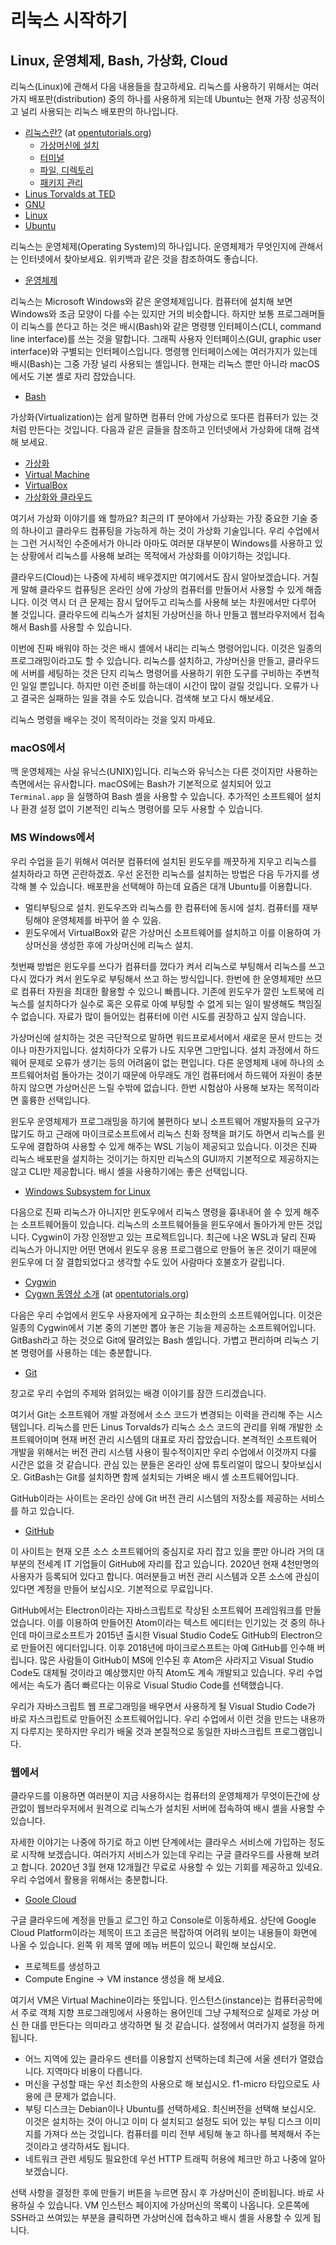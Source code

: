 # 리눅스 시작하기

## Linux, 운영체제, Bash, 가상화, Cloud

리눅스\(Linux\)에 관해서 다음 내용들을 참고하세요. 리눅스를 사용하기 위해서는 여러가지 배포판\(distribution\) 중의 하나를 사용하게 되는데 Ubuntu는 현재 가장 성공적이고 널리 사용되는 리눅스 배포판의 하나입니다.

* [리눅스란?](https://opentutorials.org/module/72/1002) \(at [opentutorials.org](http://opentutorials.org)\)
  * [가상머신에 설치](https://opentutorials.org/module/72/1006)
  * [터미널](https://opentutorials.org/module/72/1338)
  * [파일, 디렉토리](https://opentutorials.org/module/72/1009)
  * [패키지 관리](https://opentutorials.org/module/72/1015)
* [Linus Torvalds at TED](https://www.ted.com/talks/linus_torvalds_the_mind_behind_linux)
* [GNU](https://www.gnu.org)
* [Linux](https://www.linux.org)
* [Ubuntu](https://www.ubuntu.com/)

리눅스는 운영체제\(Operating System\)의 하나입니다. 운영체제가 무엇인지에 관해서는 인터넷에서 찾아보세요. 위키백과 같은 것을 참조하여도 좋습니다.

* [운영체제](https://ko.wikipedia.org/wiki/운영_체제)

리눅스는 Microsoft Windows와 같은 운영체제입니다. 컴퓨터에 설치해 보면 Windows와 조금 모양이 다를 수는 있지만 거의 비슷합니다. 하지만 보통 프로그래머들이 리눅스를 쓴다고 하는 것은 배시\(Bash\)와 같은 명령행 인터페이스\(CLI, command line interface\)를 쓰는 것을 말합니다. 그래픽 사용자 인터페이스\(GUI, graphic user interface\)와 구별되는 인터페이스입니다. 명령행 인터페이스에는 여러가지가 있는데 배시\(Bash\)는 그중 가장 널리 사용되는 셸입니다. 현재는 리눅스 뿐만 아니라 macOS에서도 기본 셸로 자리 잡았습니다.

* [Bash](https://en.wikipedia.org/wiki/Bash_%28Unix_shell%29)

가상화\(Virtualization\)는 쉽게 말하면 컴퓨터 안에 가상으로 또다른 컴퓨터가 있는 것처럼 만든다는 것입니다. 다음과 같은 글들을 참조하고 인터넷에서 가상화에 대해 검색해 보세요.

* [가상화](https://ko.wikipedia.org/wiki/가상화)
* [Virtual Machine](https://ko.wikipedia.org/wiki/가상_머신)
* [VirtualBox](https://www.virtualbox.org/)
* [가상화와 클라우드](https://www.redhat.com/ko/topics/cloud-computing/cloud-vs-virtualization)

여기서 가상화 이야기를 왜 할까요? 최근의 IT 분야에서 가상화는 가장 중요한 기술 중의 하나이고 클라우드 컴퓨팅을 가능하게 하는 것이 가상화 기술입니다. 우리 수업에서는 그런 거시적인 수준에서가 아니라 아마도 여러분 대부분이 Windows를 사용하고 있는 상황에서 리눅스를 사용해 보려는 목적에서 가상화를 이야기하는 것입니다.

클라우드\(Cloud\)는 나중에 자세히 배우겠지만 여기에서도 잠시 알아보겠습니다. 거칠게 말해 클라우드 컴퓨팅은 온라인 상에 가상의 컴퓨터를 만들어서 사용할 수 있게 해줍니다. 이것 역시 더 큰 문제는 잠시 덮어두고 리눅스를 사용해 보는 차원에서만 다루어 볼 것입니다. 클라우드에 리눅스가 설치된 가상머신을 하나 만들고 웹브라우저에서 접속해서 Bash를 사용할 수 있습니다.

이번에 진짜 배워야 하는 것은 배시 셸에서 내리는 리눅스 명령어입니다. 이것은 일종의 프로그래밍이라고도 할 수 있습니다. 리눅스를 설치하고, 가상머신을 만들고, 클라우드에 서버를 세팅하는 것은 단지 리눅스 명령어를 사용하기 위한 도구를 구비하는 주변적인 일일 뿐입니다. 하지만 이런 준비를 하는데이 시간이 많이 걸릴 것입니다. 오류가 나고 결국은 실패하는 일을 겪을 수도 있습니다. 검색해 보고 다시 해보세요.

리눅스 명령을 배우는 것이 목적이라는 것을 잊지 마세요.

### macOS에서

맥 운영체제는 사실 유닉스\(UNIX\)입니다. 리눅스와 유닉스는 다른 것이지만 사용하는 측면에서는 유사합니다. macOS에는 Bash가 기본적으로 설치되어 있고 `Terminal.app` 을 실행하여 Bash 셸을 사용할 수 있습니다. 추가적인 소프트웨어 설치나 환경 설정 없이 기본적인 리눅스 명령어를 모두 사용할 수 있습니다.

### MS Windows에서

우리 수업을 듣기 위해서 여러분 컴퓨터에 설치된 윈도우를 깨끗하게 지우고 리눅스를 설치하라고 하면 곤란하겠죠. 우선 온전한 리눅스를 설치하는 방법은 다음 두가지를 생각해 볼 수 있습니다. 배포판을 선택해야 하는데 요즘은 대개 Ubuntu를 이용합니다.

* 멀티부팅으로 설치. 윈도우즈와 리눅스를 한 컴퓨터에 동시에 설치. 컴퓨터를 재부팅해야 운영체제를 바꾸어 쓸 수 있음.
* 윈도우에서 VirtualBox와 같은 가상머신 소프트웨어를 설치하고 이를 이용하여 가상머신을 생성한 후에 가상머신에 리눅스 설치.

첫번째 방법은 윈도우를 쓰다가 컴퓨터를 껐다가 켜서 리눅스로 부팅해서 리눅스를 쓰고 다시 껐다가 켜서 윈도우로 부팅해서 쓰고 하는 방식입니다. 한번에 한 운영체제만 쓰므로 컴퓨터 자원을 최대한 활용할 수 있으니 빠릅니다. 기존에 윈도우가 깔린 노트북에 리눅스를 설치하다가 실수로 혹은 오류로 아예 부팅할 수 없게 되는 일이 발생해도 책임질 수 없습니다. 자료가 많이 들어있는 컴퓨터에 이런 시도를 권장하고 싶지 않습니다.

가상머신에 설치하는 것은 극단적으로 말하면 워드프로세서에서 새로운 문서 만드는 것이나 마찬가지입니다. 설치하다가 오류가 나도 지우면 그만입니다. 설치 과정에서 하드웨어 문제로 오류가 생기는 등의 어려움이 없는 편입니다. 다른 운영체제 내에 하나의 소프트웨어처럼 돌아가는 것이기 때문에 아무래도 개인 컴퓨터에서 하드웨어 자원이 충분하지 않으면 가상머신은 느릴 수밖에 없습니다. 한번 시험삼아 사용해 보자는 목적이라면 훌륭한 선택입니다.

윈도우 운영체제가 프로그래밍을 하기에 불편하다 보니 소프트웨어 개발자들의 요구가 많기도 하고 근래에 마이크로소프트에서 리눅스 친화 정책을 펴기도 하면서 리눅스를 윈도우에 결합하여 사용할 수 있게 해주는 WSL 기능이 제공되고 있습니다. 이것은 진짜 리눅스 배포판을 설치하는 것이기는 하지만 리눅스의 GUI까지 기본적으로 제공하지는 않고 CLI만 제공합니다. 배시 셸을 사용하기에는 좋은 선택입니다.

* [Windows Subsystem for Linux](https://docs.microsoft.com/en-us/windows/wsl/about)

다음으로 진짜 리눅스가 아니지만 윈도우에서 리눅스 명령을 흉내내어 쓸 수 있게 해주는 소프트웨어들이 있습니다. 리눅스의 소프트웨어들을 윈도우에서 돌아가게 만든 것입니다. Cygwin이 가장 인정받고 있는 프로젝트입니다. 최근에 나온 WSL과 달리 진짜 리눅스가 아니지만 어떤 면에서 윈도우 응용 프로그램으로 만들어 놓은 것이기 때문에 윈도우에 더 잘 결합되었다고 생각할 수도 있어 사람마다 호불호가 갈립니다.

* [Cygwin](https://www.cygwin.com)
* [Cygwn 동영상 소개](https://opentutorials.org/course/128/10123) \(at [opentutorials.org](https://opentutorials.org/)\)

다음은 우리 수업에서 윈도우 사용자에게 요구하는 최소한의 소프트웨어입니다. 이것은 일종의 Cygwin에서 기본 중의 기본만 뽑아 놓은 기능을 제공하는 소프트웨어입니다. GitBash라고 하는 것으로 Git에 딸려있는 Bash 셸입니다. 가볍고 편리하며 리눅스 기본 명령어를 사용하는 데는 충분합니다.

* [Git](https://git-scm.com/)

창고로 우리 수업의 주제와 얽혀있는 배경 이야기를 잠깐 드리겠습니다.

여기서 Git는 소프트웨어 개발 과정에서 소스 코드가 변경되는 이력을 관리해 주는 시스템입니다. 리눅스를 만든 Linus Torvalds가 리눅스 소스 코드의 관리를 위해 개발한 소프트웨어이며 현재 버전 관리 시스템의 대표로 자리 잡았습니다. 본격적인 소프트웨어 개발을 위해서는 버전 관리 시스템 사용이 필수적이지만 우리 수업에서 이것까지 다룰 시간은 없을 것 같습니다. 관심 있는 분들은 온라인 상에 튜토리얼이 많으니 찾아보십시오. GitBash는 Git를 설치하면 함께 설치되는 가벼운 배시 셸 소프트웨어입니다.

GitHub이라는 사이트는 온라인 상에 Git 버전 관리 시스템의 저장소를 제공하는 서비스를 하고 있습니다.

* [GitHub](http://www.github.com)

이 사이트는 현재 오픈 소스 소프트웨어의 중심지로 자리 잡고 있을 뿐만 아니라 거의 대부분의 전세계 IT 기업들이 GitHub에 자리를 잡고 있습니다. 2020년 현재 4천만명의 사용자가 등록되어 있다고 합니다. 여러분들고 버전 관리 시스템과 오픈 소스에 관심이 있다면 계정을 만들어 보십시오. 기본적으로 무료입니다.

GitHub에서는 Electron이라는 자바스크립트로 작상된 소프트웨어 프레임워크를 만들었습니다. 이를 이용하여 만들어진 Atom이라는 텍스트 에디터는 인기있는 것 중의 하나인데 마이크로소프트가 2015년 출시한 Visual Studio Code도 GitHub의 Electron으로 만들어진 에디터입니다. 이후 2018년에 마이크로스프트는 아예 GitHub를 인수해 버립니다. 많은 사람들이 GitHub이 MS에 인수된 후 Atom은 사라지고 Visual Studio Code도 대체될 것이라고 예상했지만 아직 Atom도 계속 개발되고 있습니다. 우리 수업에서는 속도가 좀더 빠르다는 이유로 Visual Studio Code를 선택했습니다.

우리가 자바스크립트 웹 프로그래밍을 배우면서 사용하게 될 Visual Studio Code가 바로 자스크립트로 만들어진 소프트웨어입니다. 우리 수업에서 이런 것을 만드는 내용까지 다루지는 못하지만 우리가 배울 것과 본질적으로 동일한 자바스크립트 프로그램입니다.

### 웹에서

클라우드를 이용하면 여러분이 지금 사용하시는 컴퓨터의 운영체제가 무엇이든간에 상관없이 웹브라우저에서 원격으로 리눅스가 설치된 서버에 접속하여 배시 셸을 사용할 수 있습니다.

자세한 이야기는 나중에 하기로 하고 이번 단계에서는 클라우스 서비스에 가입하는 정도로 시작해 보겠습니다. 여러가지 서비스가 있는데 우리는 구글 클라우드를 사용해 보려고 합니다. 2020년 3월 현재 12개월간 무료로 사용할 수 있는 기회를 제공하고 있네요. 우리 수업에서 활용을 위해서는 충분합니다.

* [Goole Cloud](https://cloud.google.com/)

구글 클라우드에 계정을 만들고 로그인 하고 Console로 이동하세요. 상단에 Google Cloud Platform이라는 제목이 뜨고 조금은 복잡하여 어려워 보이는 내용들이 화면에 나올 수 있습니다. 왼쪽 위 제목 옆에 메뉴 버튼이 있으니 확인해 보십시오.

* 프로젝트를 생성하고
* Compute Engine -&gt; VM instance 생성을 해 보세요.

여기서 VM은 Virtual Machine이라는 뜻입니다. 인스턴스\(instance\)는 컴퓨터공학에서 주로 객체 지향 프로그래밍에서 사용하는 용어인데 그냥 구체적으로 실제로 가상 머신 한 대를 만든다는 의미라고 생각하면 될 것 같습니다. 설정에서 여러가지 설정을 하게 됩니다.

* 어느 지역에 있는 클라우드 센터를 이용할지 선택하는데 최근에 서울 센터가 열렸습니다. 지역마다 비용이 다릅니다.
* 머신을 구성할 때는 우선 최소한의 사용으로 해 보십시오. f1-micro 타입으로도 사용에 큰 문제가 없습니다.
* 부팅 디스크는 Debian이나 Ubuntu를 선택하세요. 최신버전을 선택해 보십시오. 이것은 설치하는 것이 아니고 이미 다 설치되고 설정도 되어 있는 부팅 디스크 이미지를 가져다 쓰는 것입니다. 컴퓨터를 미리 전부 세팅해 놓고 하나를 복제해서 주는 것이라고 생각하셔도 됩니다.
* 네트워크 관련 세팅도 필요한데 우선 HTTP 트래픽 허용에 체크만 하고 나중에 알아보겠습니다.

선택 사항을 결정한 후에 만들기 버튼을 누르면 잠시 후 가상머신이 준비됩니다. 바로 사용하실 수 있습니다. VM 인스턴스 페이지에 가상머신의 목록이 나옵니다. 오른쪽에 SSH라고 쓰여있는 부분을 클릭하면 가상머신에 접속하고 배시 셸을 사용할 수 있게 됩니다.

